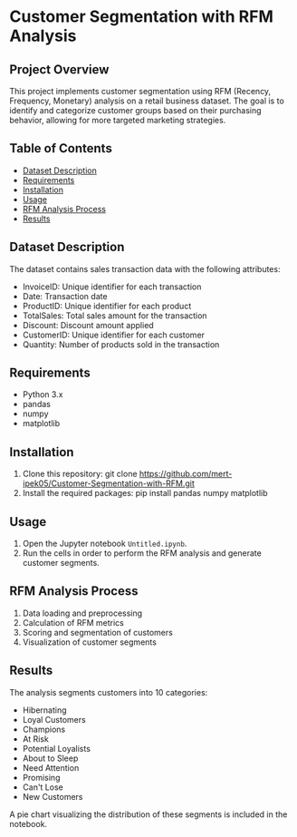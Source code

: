 # Customer Segmentation with RFM Analysis

## Project Overview
This project implements customer segmentation using RFM (Recency, Frequency, Monetary) analysis on a retail business dataset. The goal is to identify and categorize customer groups based on their purchasing behavior, allowing for more targeted marketing strategies.

## Table of Contents
- [Dataset Description](#dataset-description)
- [Requirements](#requirements)
- [Installation](#installation)
- [Usage](#usage)
- [RFM Analysis Process](#rfm-analysis-process)
- [Results](#results)

## Dataset Description
The dataset contains sales transaction data with the following attributes:
- InvoiceID: Unique identifier for each transaction
- Date: Transaction date
- ProductID: Unique identifier for each product
- TotalSales: Total sales amount for the transaction
- Discount: Discount amount applied
- CustomerID: Unique identifier for each customer
- Quantity: Number of products sold in the transaction

## Requirements
- Python 3.x
- pandas
- numpy
- matplotlib

## Installation
1. Clone this repository: git clone https://github.com/mert-ipek05/Customer-Segmentation-with-RFM.git
2. Install the required packages: pip install pandas numpy matplotlib

## Usage
1. Open the Jupyter notebook `Untitled.ipynb`.
2. Run the cells in order to perform the RFM analysis and generate customer segments.

## RFM Analysis Process
1. Data loading and preprocessing
2. Calculation of RFM metrics
3. Scoring and segmentation of customers
4. Visualization of customer segments

## Results
The analysis segments customers into 10 categories:
- Hibernating
- Loyal Customers
- Champions
- At Risk
- Potential Loyalists
- About to Sleep
- Need Attention
- Promising
- Can't Lose
- New Customers

A pie chart visualizing the distribution of these segments is included in the notebook.

